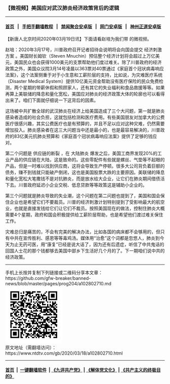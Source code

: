 ### 【微视频】美国应对武汉肺炎经济政策背后的逻辑
------------------------

#### [首页](https://github.com/gfw-breaker/banned-news/blob/master/README.md) &nbsp;&nbsp;|&nbsp;&nbsp; [手把手翻墙教程](https://github.com/gfw-breaker/guides/wiki) &nbsp;&nbsp;|&nbsp;&nbsp; [禁闻聚合安卓版](https://github.com/gfw-breaker/bn-android) &nbsp;&nbsp;|&nbsp;&nbsp; [网门安卓版](https://github.com/oGate2/oGate) &nbsp;&nbsp;|&nbsp;&nbsp; [神州正道安卓版](https://github.com/SzzdOgate/update) 



<div><div class="post_content" itemprop="articleBody">
 <p>
  【新唐人北京时间2020年03月19日讯】下面请看赵培为我们带 的微视频。
 </p>
 <p>
  赵培：2020年3月17号，川普政府召开记者招待会说明将会向国会提交
  <ok href="https://www.ntdtv.com/gb/经济刺激方案.htm">
   经济刺激方案
  </ok>
  。美国财长姆钦（Steven Mnuchin）预估整个经济计划将会超过上万亿美元，美国民众也会获得1000美元的支票帮助他们度过难关。除了川普政府的经济政策之外，美国众议院3月14号凌晨以363票对40票通过《家庭首个冠状病毒响应法案》，这个法案侧重于对于小生意和工薪阶层的支持，比如说，为灾难医疗系统（Disaster Medical System）提供10亿美元资金帮助没有医疗保险的民众免费检测，两个星期的带薪休假和照顾家人，还有其它的失业福利和食品救援等等。如果再算上美联储的降息和量化宽松，美国应对肺炎的经济政策大体的轮廓也可以看得出来了。咱们下面就仔细说一下这背后的因素。
 </p>
 <p>
  这场被中共扩散全球的武汉肺炎在经济上给美国造成了三个大问题，第一就是肺炎感染者造成的社会负担，这就包括检测和医疗费用。有些美国朋友对加拿大的公费医疗很感兴趣，其实公费医疗也是有预算的，并且不足以应对这种灾难，仍然需要增加投入。肺炎感染者在这三大问题当中还是最小的，也是最容易解决的，川普政府的83亿美元抗肺炎预算和《家庭首个冠状病毒响应法案》提供了足够的钱应对。
 </p>
 <p>
  第二个问题是
  <ok href="https://www.ntdtv.com/gb/供应链的断裂.htm">
   供应链的断裂
  </ok>
  ，在
  <ok href="https://www.ntdtv.com/gb/大陆肺炎.htm">
   大陆肺炎
  </ok>
  爆发之后，美国工商界发现20%的工业产品的供应链在大陆，这是致命的。这些零配件有些就是螺丝、气垫等不起眼的产品，但是一时难以找到供应商，这将会导致生产停顿。很多大公司背负着巨额的债务，赚不到钱就只能破产倒闭，这也是美国股票大跌的主要原因。美联储的降息和量化宽松大笔撒钱不是对抗肺炎，而是放水给大企业，让它们在肺炎期间借债活下去。川普政府延迟小企业交税、低息贷款等等政策这是辅助小企业的。
 </p>
 <p>
  第三个问题就是肺炎导致的失业潮，这个问题在第二问题也提到了，美国和国会保住企业也是希望它们不要裁员。川普的经济刺激计划特别提到了受影响最大的航空业，也就是直接发钱给它们让它们不裁员。按照美国现在的做法，控制住肺炎大概需要4个星期，政府和国会积极提供给工薪阶层帮助，也是希望他们渡过难关保住工作。
 </p>
 <p>
  灾难总归是痛苦的，不会有完美的解决办法，比如各国的病床都不会够用的，但只有中共在宣传胜利、感恩等等毒鸡汤。媒体用“治愈”这个词都是忽悠人，肺炎到今天为止无药可医，用“康复”已经是说大话了，因为还有后遗症，听信了中共鬼话的回国人士花的那个钱都够去美国中部乡下生活好几个月的了。下一期咱们说中共的经济政策。
 </p>
 <div class="single_ad">
 </div>
</div>
</div>
<hr/>
手机上长按并复制下列链接或二维码分享本文章：<br/>
https://github.com/gfw-breaker/banned-news/blob/master/pages/prog204/a102802710.md <br/>
<a href='https://github.com/gfw-breaker/banned-news/blob/master/pages/prog204/a102802710.md'><img src='https://github.com/gfw-breaker/banned-news/blob/master/pages/prog204/a102802710.md.png'/></a> <br/>
原文地址（需翻墙访问）：https://www.ntdtv.com/gb/2020/03/18/a102802710.html


------------------------
#### [首页](https://github.com/gfw-breaker/banned-news/blob/master/README.md) &nbsp;|&nbsp; [一键翻墙软件](https://github.com/gfw-breaker/nogfw/blob/master/README.md) &nbsp;| [《九评共产党》](https://github.com/gfw-breaker/9ping.md/blob/master/README.md#九评之一评共产党是什么) | [《解体党文化》](https://github.com/gfw-breaker/jtdwh.md/blob/master/README.md) | [《共产主义的终极目的》](https://github.com/gfw-breaker/gczydzjmd.md/blob/master/README.md)


<img src='http://gfw-breaker.win/banned-news/pages/prog204/a102802710.md' width='0px' height='0px'/>